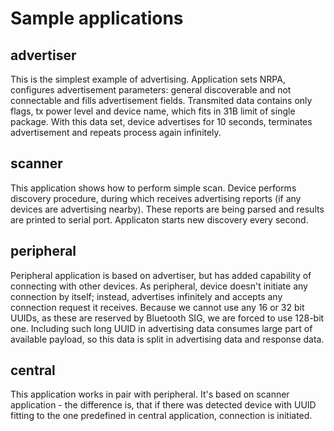 <!--
#
# Licensed to the Apache Software Foundation (ASF) under one
# or more contributor license agreements.  See the NOTICE file
# distributed with this work for additional information
# regarding copyright ownership.  The ASF licenses this file
# to you under the Apache License, Version 2.0 (the
# "License"); you may not use this file except in compliance
# with the License.  You may obtain a copy of the License at
#
# http://www.apache.org/licenses/LICENSE-2.0
#
# Unless required by applicable law or agreed to in writing,
# software distributed under the License is distributed on an
# "AS IS" BASIS, WITHOUT WARRANTIES OR CONDITIONS OF ANY
#  KIND, either express or implied.  See the License for the
# specific language governing permissions and limitations
# under the License.
#
-->

# Sample applications

## advertiser

This is the simplest example of advertising. Application sets NRPA, configures
advertisement parameters: general discoverable and not connectable and fills
advertisement fields. Transmited data contains only flags, tx power level and
device name, which fits in 31B limit of single package. With this data set,
device advertises for 10 seconds, terminates advertisement and repeats process
again infinitely.

## scanner

This application shows how to perform simple scan. Device performs discovery
procedure, during which receives advertising reports (if any devices are
advertising nearby). These reports are being parsed and results are printed to
serial port. Applicaton starts new discovery every second.

## peripheral

Peripheral application is based on advertiser, but has added capability of
connecting with other devices. As peripheral, device doesn't initiate any
connection by itself; instead, advertises infinitely and accepts any connection
request it receives. Because we cannot use any 16 or 32 bit UUIDs, as these are
reserved by Bluetooth SIG, we are forced to use 128-bit one. Including such
long UUID in advertising data consumes large part of available payload, so this
data is split in advertising data and response data.

## central

This application works in pair with peripheral. It's based on scanner
application - the difference is, that if there was detected device with UUID
fitting to the one predefined in central application, connection is initiated.